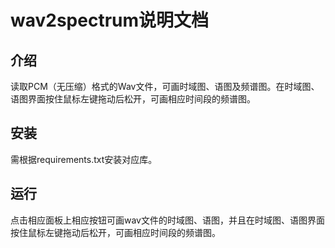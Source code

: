 # wav2spectrum说明文档

## 介绍
读取PCM（无压缩）格式的Wav文件，可画时域图、语图及频谱图。在时域图、语图界面按住鼠标左键拖动后松开，可画相应时间段的频谱图。

## 安装
需根据requirements.txt安装对应库。

## 运行
点击相应面板上相应按钮可画wav文件的时域图、语图，并且在时域图、语图界面按住鼠标左键拖动后松开，可画相应时间段的频谱图。
